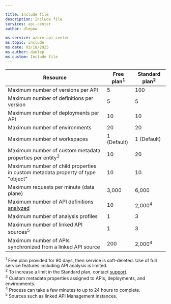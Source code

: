 ```yaml
---

title: Include file
description: Include file
services: api-center
author: dlepow

ms.service: azure-api-center
ms.topic: include
ms.date: 03/18/2025
ms.author: danlep
ms.custom: Include file
---
```


| Resource | Free plan<sup>1</sup> | Standard plan<sup>2</sup> |
| ---------------------------------------------------------------------- | -------------------------- |-------------|
| Maximum number of versions per API | 5 | 100 |
| Maximum number of definitions per version | 5  | 5 |
| Maximum number of deployments per API | 10 | 10 |
| Maximum number of environments | 20 | 20 |
| Maximum number of workspaces  | 1 (Default) | 1 (Default) |
| Maximum number of custom metadata properties per entity<sup>3</sup> | 10 | 20 |
| Maximum number of child properties in custom metadata property of type "object" | 10 |10 | 
| Maximum requests per minute (data plane) | 3,000 | 6,000  |
| Maximum number of API definitions [analyzed](../enable-managed-api-analysis-linting.md) | 10 | 2,000<sup>4</sup>  |
| Maximum number of analysis profiles | 1 | 3 |
| Maximum number of linked API sources<sup>5</sup> | 1  |  3 |
| Maximum number of APIs synchronized from a linked API source | 200 | 2,000<sup>4</sup>  |

<sup>1</sup> Free plan provided for 90 days, then service is soft-deleted. Use of full service features including API analysis is limited.<br/>
<sup>2</sup> To increase a limit in the Standard plan, contact [support](https://azure.microsoft.com/support/options/).<br/>
<sup>3</sup> Custom metadata properties assigned to APIs, deployments, and environments.<br/>
<sup>4</sup> Process can take a few minutes to up to 24 hours to complete.<br/> 
<sup>5</sup> Sources such as linked API Management instances. 
